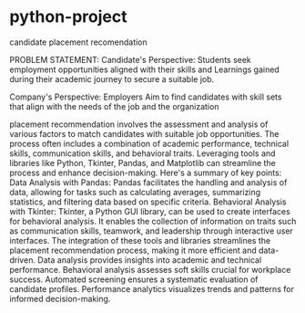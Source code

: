 # python-project
candidate placement recomendation

PROBLEM STATEMENT:
Candidate's Perspective:  Students seek employment opportunities aligned with their skills and Learnings gained during their academic journey to secure a suitable job.

Company's Perspective:  Employers Aim to find candidates with skill sets that align with the needs of the job and the organization

placement recommendation involves the assessment and analysis of various factors to match candidates with suitable job opportunities. The process often includes a combination of academic performance, technical skills, communication skills, and behavioral traits. Leveraging tools and libraries like Python, Tkinter, Pandas, and Matplotlib can streamline the process and enhance decision-making. Here's a summary of key points:
Data Analysis with Pandas:
Pandas facilitates the handling and analysis of data, allowing for tasks such as calculating averages, summarizing statistics, and filtering data based on specific criteria.
Behavioral Analysis with Tkinter:
Tkinter, a Python GUI library, can be used to create interfaces for behavioral analysis. It enables the collection of information on traits such as communication skills, teamwork, and leadership through interactive user interfaces.
The integration of these tools and libraries streamlines the placement recommendation process, making it more efficient and data-driven.
Data analysis provides insights into academic and technical performance.
Behavioral analysis assesses soft skills crucial for workplace success.
Automated screening ensures a systematic evaluation of candidate profiles.
Performance analytics visualizes trends and patterns for informed decision-making.


